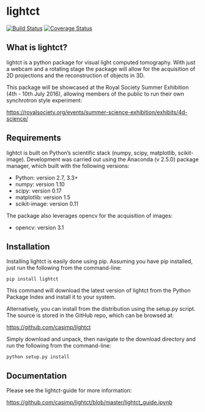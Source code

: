 lightct
=======

[![Build Status](https://travis-ci.org/casimp/lightct.svg?branch=master)](https://travis-ci.org/casimp/lightct) [![Coverage Status](https://coveralls.io/repos/github/casimp/lightct/badge.svg?branch=master)](https://coveralls.io/github/casimp/lightct?branch=master)

What is lightct?
----------------

lightct is a python package for visual light computed tomography. With just a webcam and a rotating stage the package will allow for the acquisition of 2D projections and the reconstruction of objects in 3D.

This package will be showcased at the Royal Society Summer Exhibition (4th - 10th July 2016), allowing members of the public to run their own synchrotron style experiment:

https://royalsociety.org/events/summer-science-exhibition/exhibits/4d-science/

Requirements
------------

lightct is built on Python’s scientific stack (numpy, scipy, matplotlib, scikit-image). Development was carried out using the Anaconda (v 2.5.0) package manager, which built with the following versions:

-	Python: version 2.7, 3.3+
-	numpy: version 1.10
-	scipy: version 0.17
-	matplotlib: version 1.5
-	scikit-image: version 0.11

The package also leverages opencv for the acquisition of images:

-	opencv: version 3.1

Installation
------------

Installing lightct is easily done using pip. Assuming you have pip installed, just run the following from the command-line:

```
pip install lightct
```

This command will download the latest version of lightct from the Python Package Index and install it to your system.

Alternatively, you can install from the distribution using the setup.py script. The source is stored in the GitHub repo, which can be browsed at:

https://github.com/casimp/lightct

Simply download and unpack, then navigate to the download directory and run the following from the command-line:

```
python setup.py install
```

Documentation
-------------

Please see the lightct-guide for more information:

https://github.com/casimp/lightct/blob/master/lightct_guide.ipynb
